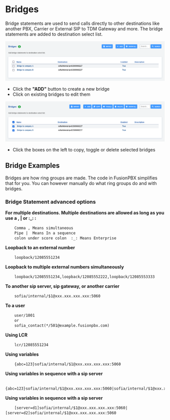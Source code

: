 # Bridges

Bridge statements are used to send calls directly to other destinations
like another PBX, Carrier or External SIP to TDM Gateway and more. The
bridge statements are added to destination select list.

![image](../_static/images/applications/bridges/fusionpbx_bridges1.png)

-   Click the **"ADD"** button to create a new bridge
-   Click on existing bridges to edit them

![image](../_static/images/applications/bridges/fusionpbx_bridges2.png)

-   Click the boxes on the left to copy, toggle or delete selected bridges

## Bridge Examples

Bridges are how ring groups are made. The code in FusionPBX simplifies
that for you. You can however manually do what ring groups do and with
bridges.

### Bridge Statement advanced options

**For multiple destinations. Multiple destinations are allowed as long
as you use a , \| or :\_: :**

```
    Comma , Means simultaneous
    Pipe |  Means In a sequence
    colon under score colon  :_: Means Enterprise
```

**Loopback to an external number**

```
    loopback/12085551234
```

**Loopback to multiple external numbers simultaneously**

```
    loopback/12085551234,loopback/12085552222,loopback/12085553333
```

**To another sip server, sip gateway, or another carrier**

```
    sofia/internal/$1@xxx.xxx.xxx.xxx:5060
```

**To a user**

```
    user/1001
    or
    sofia_contact(*/501@example.fusionpbx.com)
```

**Using LCR**

```
    lcr/12085551234
```

**Using variables**

```
    {abc=123}sofia/internal/$1@xxx.xxx.xxx.xxx:5060
```

**Using variables in sequence with a sip server**

```
    {abc=123}sofia/internal/$1@xxx.xxx.xxx.xxx:5060|sofia/internal/$1@xxx.xxx.xxx.xxx:5060
```

**Using variables in sequence with a sip server**

```
    [server=d1]sofia/internal/$1@xxx.xxx.xxx.xxx:5060|[server=d2]sofia/internal/$1@xxx.xxx.xxx.xxx:5060
``` 
